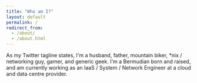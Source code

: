 ```yaml
---
title: "Who am I?"
layout: default
permalink: /
redirect_from: 
  - /about/
  - /about.html
---
```


As my Twitter tagline states, I'm a husband, father, mountain biker, &#42;nix / 
networking guy, gamer, and generic geek.  I'm a Bermudian born and raised, and
am currently working as an IaaS / System / Network Engineer at a cloud and data
centre provider.
